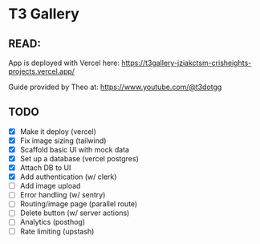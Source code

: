# T3 Gallery

## READ:

App is deployed with Vercel here: https://t3gallery-jziakctsm-crisheights-projects.vercel.app/

Guide provided by Theo at: https://www.youtube.com/@t3dotgg

## TODO

- [x] Make it deploy (vercel)
- [x] Fix image sizing (tailwind)
- [x] Scaffold basic UI with mock data
- [x] Set up a database (vercel postgres)
- [x] Attach DB to UI
- [x] Add authentication (w/ clerk)
- [ ] Add image upload
- [ ] Error handling (w/ sentry)
- [ ] Routing/image page (parallel route)
- [ ] Delete button (w/ server actions)
- [ ] Analytics (posthog)
- [ ] Rate limiting (upstash)
